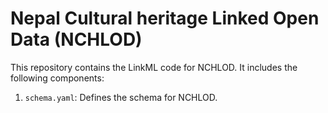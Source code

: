# Nepal Cultural heritage Linked Open Data (NCHLOD)
This repository contains the LinkML code for NCHLOD. It includes the following components:

1. `schema.yaml`: Defines the schema for NCHLOD.

